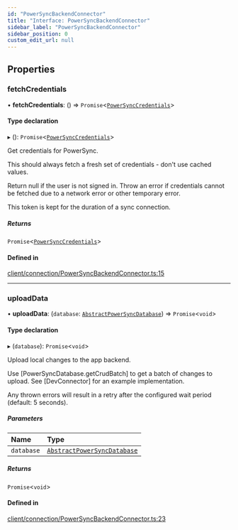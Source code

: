 ```yaml
---
id: "PowerSyncBackendConnector"
title: "Interface: PowerSyncBackendConnector"
sidebar_label: "PowerSyncBackendConnector"
sidebar_position: 0
custom_edit_url: null
---
```


## Properties

### fetchCredentials

• **fetchCredentials**: () => `Promise`<[`PowerSyncCredentials`](PowerSyncCredentials.md)\>

#### Type declaration

▸ (): `Promise`<[`PowerSyncCredentials`](PowerSyncCredentials.md)\>

Get credentials for PowerSync.

This should always fetch a fresh set of credentials - don't use cached
values.

Return null if the user is not signed in. Throw an error if credentials
cannot be fetched due to a network error or other temporary error.

This token is kept for the duration of a sync connection.

##### Returns

`Promise`<[`PowerSyncCredentials`](PowerSyncCredentials.md)\>

#### Defined in

[client/connection/PowerSyncBackendConnector.ts:15](https://github.com/powersync-ja/powersync-react-native-sdk/blob/65a3c12/packages/powersync-sdk-common/src/client/connection/PowerSyncBackendConnector.ts#L15)

___

### uploadData

• **uploadData**: (`database`: [`AbstractPowerSyncDatabase`](../classes/AbstractPowerSyncDatabase.md)) => `Promise`<`void`\>

#### Type declaration

▸ (`database`): `Promise`<`void`\>

Upload local changes to the app backend.

Use [PowerSyncDatabase.getCrudBatch] to get a batch of changes to upload. See [DevConnector] for an example implementation.

Any thrown errors will result in a retry after the configured wait period (default: 5 seconds).

##### Parameters

| Name | Type |
| :------ | :------ |
| `database` | [`AbstractPowerSyncDatabase`](../classes/AbstractPowerSyncDatabase.md) |

##### Returns

`Promise`<`void`\>

#### Defined in

[client/connection/PowerSyncBackendConnector.ts:23](https://github.com/powersync-ja/powersync-react-native-sdk/blob/65a3c12/packages/powersync-sdk-common/src/client/connection/PowerSyncBackendConnector.ts#L23)
